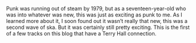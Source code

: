 Punk was running out of steam by 1979, but as a seventeen-year-old who was into whatever was new, this was just as exciting as punk to me.  As I learned more about it, I soon found out it wasn’t really that new, this was a second wave of ska. But it was certainly still pretty exciting. This is the first of a few tracks on this blog that have a Terry Hall connection.
